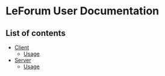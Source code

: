 # LeForum User Documentation
## List of contents
- [Client](client.md)
    - [Usage](client_usage.md)
- [Server](server.md)
    - [Usage](server_usage.md)